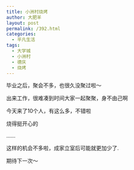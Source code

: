 ```yaml
---
title: 小洲村烧烤
author: 大肥羊
layout: post
permalink: /392.html
categories:
  - 平凡生活
tags:
  - 大学城
  - 小洲村
  - 德庆
  - 烧烤
---
```

毕业之后，聚会不多，也很久没聚过啦～

出来工作，很难凑到时间大家一起聚聚，身不由己啊

今天来了10个人，有这么多，不错啦

烧得挺开心的

……

这样的机会不多啦，成家立室后可能就更加少了.

期待下一次～